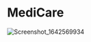 # MediCare
![Screenshot_1642569934](https://user-images.githubusercontent.com/81930627/150071424-70a3c722-41f1-495b-991d-453434d8df93.png)
